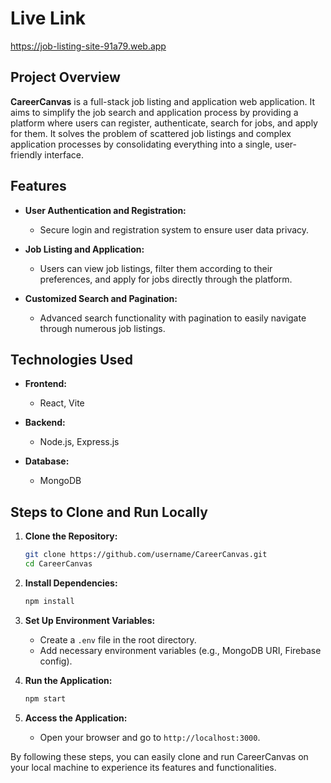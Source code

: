 

# Live Link 

  <https://job-listing-site-91a79.web.app>
 
## Project Overview

**CareerCanvas** is a full-stack job listing and application web application. It aims to simplify the job search and application process by providing a platform where users can register, authenticate, search for jobs, and apply for them. It solves the problem of scattered job listings and complex application processes by consolidating everything into a single, user-friendly interface.

## Features

- **User Authentication and Registration:**
  - Secure login and registration system to ensure user data privacy.
  
- **Job Listing and Application:**
  - Users can view job listings, filter them according to their preferences, and apply for jobs directly through the platform.
  
- **Customized Search and Pagination:**
  - Advanced search functionality with pagination to easily navigate through numerous job listings.

## Technologies Used

- **Frontend:**
  - React, Vite
  
- **Backend:**
  - Node.js, Express.js
  
- **Database:**
  - MongoDB

## Steps to Clone and Run Locally

1. **Clone the Repository:**
   ```bash
   git clone https://github.com/username/CareerCanvas.git
   cd CareerCanvas
   ```

2. **Install Dependencies:**
   ```bash
   npm install
   ```

3. **Set Up Environment Variables:**
   - Create a `.env` file in the root directory.
   - Add necessary environment variables (e.g., MongoDB URI, Firebase config).

4. **Run the Application:**
   ```bash
   npm start
   ```

5. **Access the Application:**
   - Open your browser and go to `http://localhost:3000`.

By following these steps, you can easily clone and run CareerCanvas on your local machine to experience its features and functionalities.
